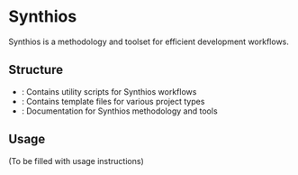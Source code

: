 # Synthios

Synthios is a methodology and toolset for efficient development workflows.

## Structure

- : Contains utility scripts for Synthios workflows
- : Contains template files for various project types
- : Documentation for Synthios methodology and tools

## Usage

(To be filled with usage instructions)

